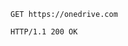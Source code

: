 <!-- { "blockType": "request", "name": "get-url", "tags": "service.graph" } -->
```http
GET https://onedrive.com
```

<!-- { "blockType": "response", "@odata.type": "stream" } -->
```http
HTTP/1.1 200 OK
```